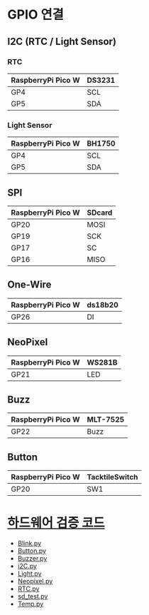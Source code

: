 # GPIO 연결  
## I2C (RTC / Light Sensor) 
### RTC
| RaspberryPi Pico W | DS3231 |
|-----------|------|
|   GP4     | SCL  |
|   GP5     | SDA  |

### Light Sensor
| RaspberryPi Pico W | BH1750 |
|-----------|------|
|   GP4     | SCL  |
|   GP5     | SDA  |

## SPI
| RaspberryPi Pico W | SDcard |
|-----------|------|
|   GP20    | MOSI |
|   GP19    | SCK  |
|   GP17    | SC   |
|   GP16    | MISO |
## One-Wire
| RaspberryPi Pico W| ds18b20 |
|-----------|------|
|   GP26    | DI   |
## NeoPixel 
| RaspberryPi Pico W | WS281B |
|-----------|------|
|   GP21    | LED  |

## Buzz 
| RaspberryPi Pico W | MLT-7525 |
|-----------|------|
|   GP22    | Buzz |

## Button
| RaspberryPi Pico W | TacktileSwitch |
|-----------|------|
|   GP20    | SW1 |

# [하드웨어 검증 코드](/src/simpletest/) 
- [Blink.py](/src/simpletest/Blink.py)
- [Button.py](/src/simpletest/Button.py)
- [Buzzer.py](/src/simpletest/Buzzer.py)
- [i2C.py](/src/simpletest/i2c.py)
- [Light.py](/src/simpletest/Light.py)
- [Neopixel.py](/src/simpletest/Neopixel.py)
- [RTC.py](/src/simpletest/RTC.py)
- [sd_test.py](/src/simpletest/sd_test.py)
- [Temp.py](/src/simpletest/Temp.py)








